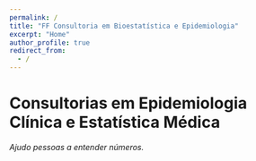 ```yaml
---
permalink: /
title: "FF Consultoria em Bioestatística e Epidemiologia"
excerpt: "Home"
author_profile: true
redirect_from:
  - /
---
```

# Consultorias em Epidemiologia Clínica e Estatística Médica

*Ajudo pessoas a entender números.*
